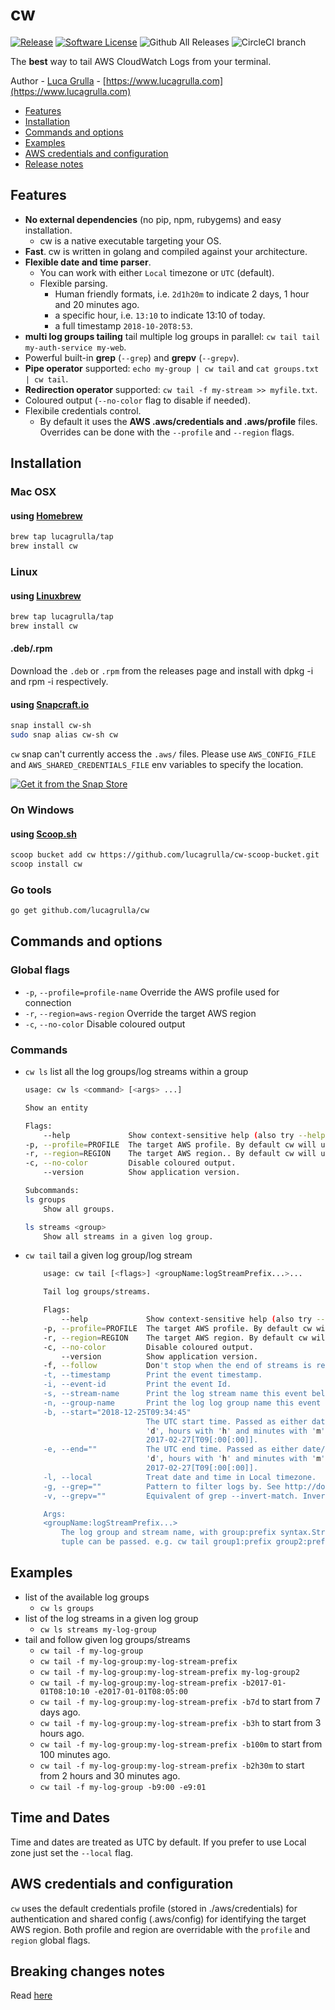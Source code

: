 # cw

[![Release](https://img.shields.io/github/release/lucagrulla/cw.svg?style=flat-square)](https://github.com/lucagrulla/cw/releases/latest)
[![Software License](https://img.shields.io/badge/license-apache2-brightgreen.svg?style=flat-square)](LICENSE.md)
![Github All Releases](https://img.shields.io/github/downloads/lucagrulla/cw/total.svg)
![CircleCI branch](https://img.shields.io/circleci/project/github/lucagrulla/cw/master.svg?label=CircleCI)

The **best** way to tail AWS CloudWatch Logs from your terminal.

Author - [Luca Grulla](https://www.lucagrulla.com)  - [https://www.lucagrulla.com](https://www.lucagrulla.com)


* [Features](##features)
* [Installation](#installation)
* [Commands and options](#commands-and-options)
* [Examples](#examples)
* [AWS credentials and configuration](#AWS-credentials-and-configuration)
* [Release notes](https://github.com/lucagrulla/cw/wiki/Release-notes)

## Features

* **No external dependencies** (no pip, npm, rubygems) and easy installation.
  * cw is a native executable targeting your OS.
* **Fast**. cw is written in golang and compiled against your architecture.
* **Flexible date and time parser**.
  * You can work with either `Local` timezone or `UTC` (default).
  * Flexible parsing.
    * Human friendly formats, i.e. `2d1h20m` to indicate 2 days, 1 hour and 20 minutes ago.
    * a specific hour, i.e. `13:10` to indicate 13:10 of today.
    * a full timestamp `2018-10-20T8:53`.
* **multi log groups tailing** tail multiple log groups  in parallel: `cw tail tail my-auth-service my-web`.
* Powerful built-in **grep** (`--grep`) and **grepv** (`--grepv`).
* **Pipe operator** supported:  `echo my-group | cw tail` and `cat groups.txt | cw tail`. 
* **Redirection operator** supported: `cw tail -f my-stream >> myfile.txt`.
* Coloured output (`--no-color` flag to disable if needed).
* Flexibile credentials control.
  * By default it uses the **AWS .aws/credentials and .aws/profile** files. Overrides can be done with the  `--profile` and `--region` flags.

## Installation

### Mac OSX

#### using [Homebrew](https://brew.sh)

```bash
brew tap lucagrulla/tap
brew install cw
```

### Linux

#### using [Linuxbrew](https://linuxbrew.sh/brew/)

```bash
brew tap lucagrulla/tap
brew install cw
```

#### .deb/.rpm

Download the ```.deb``` or ```.rpm``` from the releases page and install with dpkg -i and rpm -i respectively.

#### using [Snapcraft.io](https://snapcraft.io)

```bash
snap install cw-sh
sudo snap alias cw-sh cw
```

 `cw` snap can't currently access the `.aws/` files. 
 Please use `AWS_CONFIG_FILE` and `AWS_SHARED_CREDENTIALS_FILE` env variables to specify the location.
<!-- `cw` runs with strict confinement; the `personal-files` interface connection is required to have acces to `.aws/config` and `.aws/credentials` files -->

[![Get it from the Snap Store](https://snapcraft.io/static/images/badges/en/snap-store-white.svg)](https://snapcraft.io/cw-sh)

### On Windows

#### using [Scoop.sh](https://scoop.sh/)

```bash
scoop bucket add cw https://github.com/lucagrulla/cw-scoop-bucket.git
scoop install cw
```

### Go tools

```bash
go get github.com/lucagrulla/cw
```

## Commands and options

### Global flags

* `-p`, `--profile=profile-name` Override the AWS profile used for connection
* `-r`, `--region=aws-region` Override the target AWS region
* `-c`, `--no-color`         Disable coloured output

### Commands

* `cw ls` list all the log groups/log streams within a group
    ```bash
    usage: cw ls <command> [<args> ...]

    Show an entity

    Flags:
        --help             Show context-sensitive help (also try --help-long and --help-man).
    -p, --profile=PROFILE  The target AWS profile. By default cw will use the default profile defined in the .aws/credentials file.
    -r, --region=REGION    The target AWS region.. By default cw will use the default region defined in the .aws/credentials file.
    -c, --no-color         Disable coloured output.
        --version          Show application version.

    Subcommands:
    ls groups
        Show all groups.

    ls streams <group>
        Show all streams in a given log group.
    ```
* `cw tail` tail a given log group/log stream
    ```bash
        usage: cw tail [<flags>] <groupName:logStreamPrefix...>...

        Tail log groups/streams.

        Flags:
            --help             Show context-sensitive help (also try --help-long and --help-man).
        -p, --profile=PROFILE  The target AWS profile. By default cw will use the default profile defined in the .aws/credentials file.
        -r, --region=REGION    The target AWS region. By default cw will use the default region defined in the .aws/credentials file.
        -c, --no-color         Disable coloured output.
            --version          Show application version.
        -f, --follow           Don't stop when the end of streams is reached, but rather wait for additional data to be appended.
        -t, --timestamp        Print the event timestamp.
        -i, --event-id         Print the event Id.
        -s, --stream-name      Print the log stream name this event belongs to.
        -n, --group-name       Print the log log group name this event belongs to.
        -b, --start="2018-12-25T09:34:45"
                               The UTC start time. Passed as either date/time or human-friendly format. The human-friendly format accepts the number of days, hours and minutes prior to the present. Denote days with
                               'd', hours with 'h' and minutes with 'm' i.e. 80m, 4h30m, 2d4h. If just time is used (format: hh[:mm]) it is expanded to today at the given time. Full available date/time format:
                               2017-02-27[T09[:00[:00]].
        -e, --end=""           The UTC end time. Passed as either date/time or human-friendly format. The human-friendly format accepts the number of days, hours and minutes prior to the present. Denote days with
                               'd', hours with 'h' and minutes with 'm' i.e. 80m, 4h30m, 2d4h. If just time is used (format: hh[:mm]) it is expanded to today at the given time. Full available date/time format:
                               2017-02-27[T09[:00[:00]].
        -l, --local            Treat date and time in Local timezone.
        -g, --grep=""          Pattern to filter logs by. See http://docs.aws.amazon.com/AmazonCloudWatch/latest/logs/FilterAndPatternSyntax.html for syntax.
        -v, --grepv=""         Equivalent of grep --invert-match. Invert match pattern to filter logs by.

        Args:
        <groupName:logStreamPrefix...>
            The log group and stream name, with group:prefix syntax.Stream name can be just the prefix. If no stream name is specified all stream names in the given group will be tailed.Multiple group/stream
            tuple can be passed. e.g. cw tail group1:prefix group2:prefix group3:prefix.     
    ```

## Examples

* list of the available log groups
  * `cw ls groups`
* list of the log streams in a given log group
  * `cw ls streams my-log-group`
* tail and follow given log groups/streams
  * `cw tail -f my-log-group`
  * `cw tail -f my-log-group:my-log-stream-prefix`
  * `cw tail -f my-log-group:my-log-stream-prefix my-log-group2`
  * `cw tail -f my-log-group:my-log-stream-prefix -b2017-01-01T08:10:10 -e2017-01-01T08:05:00`  
  * `cw tail -f my-log-group:my-log-stream-prefix -b7d` to start from 7 days ago.
  * `cw tail -f my-log-group:my-log-stream-prefix -b3h` to start from 3 hours ago.
  * `cw tail -f my-log-group:my-log-stream-prefix -b100m`  to start from 100 minutes ago.
  * `cw tail -f my-log-group:my-log-stream-prefix -b2h30m`  to start from 2 hours and 30 minutes ago.
  * `cw tail -f my-log-group -b9:00 -e9:01`

## Time and Dates

Time and dates are treated as UTC by default.
If you prefer to use Local zone just set the ```--local``` flag.

## AWS credentials and configuration

`cw` uses the default credentials profile (stored in ./aws/credentials) for authentication and shared config (.aws/config) for identifying the target AWS region. Both profile and region are overridable with the  `profile` and `region` global flags.

## Breaking changes notes
Read [here](https://github.com/lucagrulla/cw/wiki/Breaking-changes-notes)
